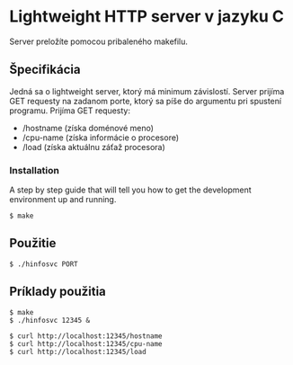 # Lightweight HTTP server v jazyku C

Server preložíte pomocou pribaleného makefilu.

## Špecifikácia

Jedná sa o lightweight server, ktorý má minimum závislostí.
Server prijíma GET requesty na zadanom porte, ktorý sa píše do argumentu pri spustení programu.
Prijíma GET requesty: 
* /hostname (získa doménové meno)
* /cpu-name (získa informácie o procesore)
* /load     (získa aktuálnu záťaž procesora)

### Installation

A step by step guide that will tell you how to get the development environment up and running.

```
$ make
```

## Použitie

```
$ ./hinfosvc PORT
```

## Príklady použitia

```
$ make
$ ./hinfosvc 12345 &

$ curl http://localhost:12345/hostname
$ curl http://localhost:12345/cpu-name
$ curl http://localhost:12345/load
```
